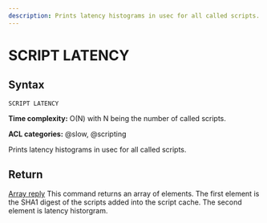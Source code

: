 ```yaml
---
description: Prints latency histograms in usec for all called scripts.
---
```


# SCRIPT LATENCY

## Syntax

    SCRIPT LATENCY

**Time complexity:** O(N) with N being the number of called scripts.

**ACL categories:** @slow, @scripting

Prints latency histograms in usec for all called scripts.

## Return

[Array reply](https://redis.io/docs/reference/protocol-spec#resp-arrays) This command returns an array of elements. The first element is the SHA1 digest of the scripts added into the script cache. The second element is latency historgram.
